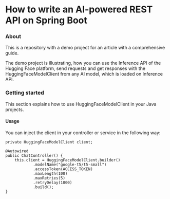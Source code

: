 # How to write an AI-powered REST API on Spring Boot

### About
This is a repository with a demo project for an article 
with a comprehensive guide. 

The demo project is illustrating, how you can use 
the Inference API of the Hugging Face platform, send requests 
and get responses with the HuggingFaceModelClient from any 
AI model, which is loaded on Inference API.

### Getting started
This section explains how to  use HuggingFaceModelClient in your Java projects.

#### Usage
 You can inject the client in your controller or service in the following way:

    private HuggingFaceModelClient client;

    @Autowired
    public ChatController() {
        this.client = HuggingFaceModelClient.builder()
                .modelName("google-t5/t5-small")
                .accessToken(ACCESS_TOKEN)
                .maxLength(100)
                .maxRetries(5)
                .retryDelay(1000)
                .build();
    }